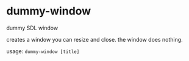 # dummy-window

dummy SDL window

creates a window you can resize and close. the window does nothing.

usage: `dummy-window [title]`
